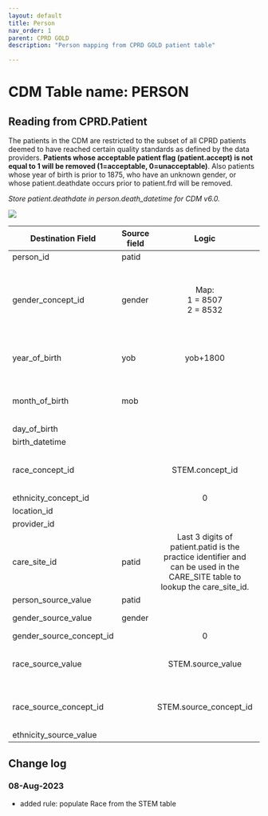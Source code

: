 ```yaml
---
layout: default
title: Person
nav_order: 1
parent: CPRD GOLD
description: "Person mapping from CPRD GOLD patient table"

---
```


# CDM Table name: PERSON

## Reading from CPRD.Patient

The patients in the CDM are restricted to the subset of all CPRD patients deemed to have reached certain quality standards as defined by the data providers. **Patients whose acceptable patient flag (patient.accept) is not equal to 1 will be removed (1=acceptable, 0=unacceptable)**. Also patients whose year of birth is prior to 1875, who have an unknown gender, or whose patient.deathdate occurs prior to patient.frd will be removed.

*Store patient.deathdate in person.death_datetime for CDM v6.0.*


![](images/image2.png)

| Destination Field | Source field | Logic | Comment field |
| --- | --- | :---: | --- |
| person_id | patid |  |  |
| gender_concept_id | gender | Map:<br> 1 = 8507<br>2 = 8532  | Remove anyone with an unknown gender, meaning anyone with a CPRD gender code in (0,3,4) or is NULL |
| year_of_birth | yob | yob+1800 | Remove any patients that are born before 1875 |
| month_of_birth | mob |  | Mob is only populated for children, if 0 set as NULL |
| day_of_birth |  |  |  |
| birth_datetime |  |  |  |
| race_concept_id |  | STEM.concept_id | populate if STEM.concept_id has domain 'Race'  |
| ethnicity_concept_id |  | 0 |   |
| location_id |  |  |  |
| provider_id |  |  |  |
| care_site_id | patid | Last 3 digits of patient.patid is the practice identifier and can be used in the CARE_SITE table to lookup the care_site_id. |  |
| person_source_value | patid |  |  |
| gender_source_value | gender |  | 'M' if gender = 1, 'F' if gender = 2 |
| gender_source_concept_id |  | 0 |  |
| race_source_value |  | STEM.source_value | populate if STEM.concept_id has domain 'Race'  |
| race_source_concept_id |  | STEM.source_concept_id | populate if STEM.concept_id has domain 'Race' |
| ethnicity_source_value |  |  |  | 

## Change log

### 08-Aug-2023
- added rule: populate Race from the STEM table